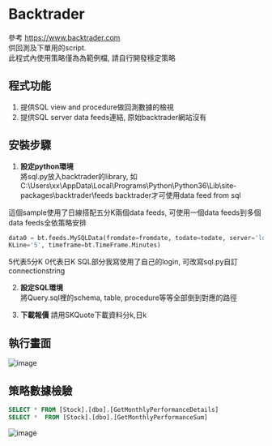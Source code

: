 # Backtrader

參考 <https://www.backtrader.com> </br>
供回測及下單用的script. </br>
此程式內使用策略僅為為範例檔, 請自行開發穩定策略

## 程式功能
1. 提供SQL view and procedure做回測數據的檢視
2. 提供SQL server data feeds連結, 原始backtrader網站沒有

## 安裝步驟
1. **設定python環境**  
將sql.py放入backtrader的library, 如C:\Users\xx\AppData\Local\Programs\Python\Python36\Lib\site-packages\backtrader\feeds
backtrader才可使用data feed from sql

這個sample使用了日線搭配五分K兩個data feeds, 可使用一個data feeds到多個data feeds全依策略安排
```python
data0 = bt.feeds.MySQLData(fromdate=fromdate, todate=todate, server='localhost', username='trader', password='trader', stockID='TX00', 
KLine='5', timeframe=bt.TimeFrame.Minutes)
```
5代表5分K
0代表日K
SQL部分我寫使用了自己的login, 可改寫sql.py自訂connectionstring

2. **設定SQL環境**  
將Query.sql裡的schema, table, procedure等等全部倒到對應的路徑

3. **下載報價**
請用SKQuote下載資料分k,日k

## 執行畫面
![image](https://github.com/hanyang0721/Backtrader/blob/master/strat.PNG)

## 策略數據檢驗
```sql
SELECT * FROM [Stock].[dbo].[GetMonthlyPerformanceDetails] 
SELECT *  FROM [Stock].[dbo].[GetMonthlyPerformanceSum]
```
![image](https://github.com/hanyang0721/Backtrader/blob/master/backtrader.PNG)
